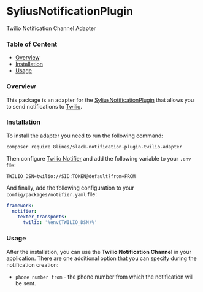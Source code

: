 # SyliusNotificationPlugin
Twilio Notification Channel Adapter

### Table of Content
- [Overview](#overview)
- [Installation](#installation)
- [Usage](#usage)

### Overview
This package is an adapter for the [SyliusNotificationPlugin](https://github.com/8lines/SyliusNotificationsPlugin) that allows you to send notifications to [Twilio](https://www.twilio.com).

### Installation
To install the adapter you need to run the following command:
```bash
composer require 8lines/slack-notification-plugin-twilio-adapter
```
Then configure [Twilio Notifier](https://github.com/symfony/twilio-notifier) and add the following variable to your `.env` file:
```dotenv
TWILIO_DSN=twilio://SID:TOKEN@default?from=FROM
```
And finally, add the following configuration to your `config/packages/notifier.yaml` file:
```yaml
framework:
  notifier:
    texter_transports:
      twilio: '%env(TWILIO_DSN)%'
```

### Usage
After the installation, you can use the **Twilio Notification Channel** in your application.
There are one additional option that you can specify during the notification creation:
- `phone number from` - the phone number from which the notification will be sent.
